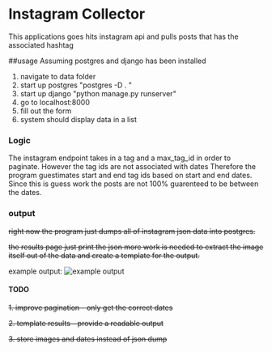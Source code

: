 # Instagram Collector

This applications goes hits instagram api and pulls posts that has the associated hashtag

##usage
Assuming postgres and django has been installed

1. navigate to data folder
2. start up postgres "postgres -D . "
3. start up django "python manage.py runserver"
4. go to localhost:8000
5. fill out the form
6. system should display data in a list

### Logic
The instagram endpoint takes in a tag and a max_tag_id in order to paginate.
However the tag ids are not associated with dates
Therefore the program guestimates start and end tag ids based on start and end dates.
Since this is guess work the posts are not 100% guarenteed to be between the dates.

### output
~~right now the program just dumps all of instagram json data into postgres.~~

~~the results page just print the json more work is needed to extract the image itself out of the data and create a template for the output.~~

example output:
![example output](http://puu.sh/krYbB/36772d0b62.jpg "output")



#### TODO
~~1. improve pagination - only get the correct dates~~

~~2. template results - provide a readable output~~

~~3. store images and dates instead of json dump~~
